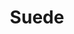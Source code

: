 ---
title: "Suede"
summary: "Suede are an English rock band formed in London in 1989 by singer Brett Anderson, guitarist Justine Frischmann, and bass player Mat Osman. Drawing inspiration from glam rock and post-punk, Suede were dubbed \"The Best New Band in Britain\" by Melody Maker in 1992, and attracted much attention from the British music press. The following year their debut album Suede went to the top of the UK Albums Chart, becoming the fastest-selling debut album in almost ten years. It won the Mercury Music Prize and helped foster 'Britpop' as a musical movement, though the band distanced themselves from the term.
The recording sessions for their second album, Dog Man Star, were fraught with difficulty and ended with guitarist and composer Bernard Butler departing after confrontations with the other members. Guitarist and composer Richard Oakes replaced him and joined the band right before the accompanying tour. Although a commercial disappointment at the time, the album was met with a generally enthusiastic reception on release and has over time been lauded as one of rock music's great albums. In 1994, Suede would become a component of the Britpop \"big four\", along with Oasis, Blur and Pulp.In 1996, following the recruitment of keyboard player Neil Codling, Suede went on to greater commercial success with Coming Up. The album reached number one in the UK, producing five top ten singles and becoming Suede's biggest-selling album worldwide. Despite problems within the band, Suede's fourth album, Head Music , was a British chart-topper. The album was promoted heavily with the band receiving considerable press coverage on its release, however the response from fans and critics was less enthusiastic than for previous records. Codling left the band in 2001, citing chronic fatigue syndrome, and was replaced by Alex Lee. The band's fifth album, A New Morning , the first following the collapse of Nude Records, was a commercial and critical disappointment, and the band disbanded the following year. In 2004, Anderson briefly reunited with Butler to form The Tears, before embarking on a solo career two years later.
After much speculation Suede reformed in 2010 for a series of concerts. Three years on from their reunion gigs, Suede released their sixth album, Bloodsports. It was well received by critics and returned the band to the top ten in the UK. Their seventh album, Night Thoughts, followed in 2016 and became an even bigger critical and commercial success than its predecessor. Their eighth studio album, The Blue Hour, was released in September 2018. It became the group's first top five record since Head Music. Their ninth and most recent studio album, Autofiction, was released in September 2022."
slug: "suede"
image: "suede.jpg"
apple_music_artist_url: "None"
wikipedia_url: "https://en.wikipedia.org/wiki/Suede_(band)"
---